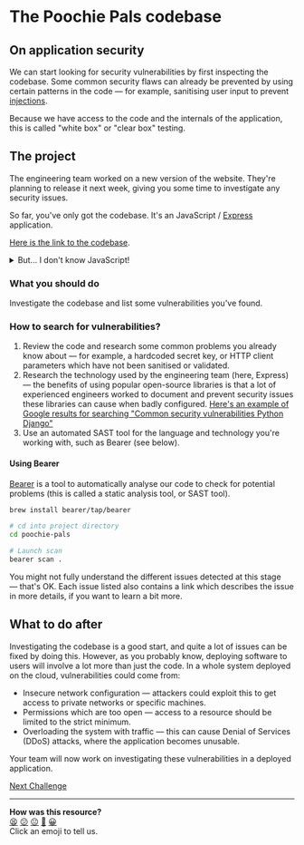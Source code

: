 # The Poochie Pals codebase

## On application security

We can start looking for security vulnerabilities by first inspecting the codebase. Some common security flaws can already be prevented by using certain patterns in the code — for example, sanitising user input to prevent [injections](https://owasp.org/Top10/A03_2021-Injection/).

Because we have access to the code and the internals of the application, this is called "white box" or "clear box" testing.

## The project

The engineering team worked on a new version of the website. They're planning to release it next week, giving you some time to investigate any security issues.

So far, you've only got the codebase. It's an JavaScript / [Express](https://expressjs.com/) application.

[Here is the link to the codebase](https://gitlab.com/makers-students/poochie-pals-webapp).

<details>
<summary>But... I don't know JavaScript!</summary>

That's OK. It's very common to find organisations using different languages across different teams and products or software components. Each team is usually responsible to make sure their software is exempt from security vulnerabilities, but we can still inspect what the application is doing at a high-level, without necessarily focusing on the details. Some common security flaws can be similar from one technology to another.
</details>

### What you should do

Investigate the codebase and list some vulnerabilities you've found.

### How to search for vulnerabilities?

 1. Review the code and research some common problems you already know about — for example, a hardcoded secret key, or HTTP client parameters which have not been sanitised or validated.
 2. Research the technology used by the engineering team (here, Express) — the benefits of using popular open-source libraries is that a lot of experienced engineers worked to document and prevent security issues these libraries can cause when badly configured. [Here's an example of Google results for searching "Common security vulnerabilities Python Django"](https://www.google.com/search?q=common+security+vulnerabilities+python+django)
 3. Use an automated SAST tool for the language and technology you're working with, such as Bearer (see below).

#### Using Bearer

[Bearer](https://github.com/bearer/bearer) is a tool to automatically analyse our code to check for potential problems (this is called a static analysis tool, or SAST tool).
```bash
brew install bearer/tap/bearer

# cd into project directory
cd poochie-pals

# Launch scan
bearer scan .
```

You might not fully understand the different issues detected at this stage — that's OK. Each issue listed also contains a link which describes the issue in more details, if you want to learn a bit more.

## What to do after

Investigating the codebase is a good start, and quite a lot of issues can be fixed by doing this. However, as you probably know, deploying software to users will involve a lot more than just the code. In a whole system deployed on the cloud, vulnerabilities could come from:
 * Insecure network configuration — attackers could exploit this to get access to private networks or specific machines.
 * Permissions which are too open — access to a resource should be limited to the strict minimum.
 * Overloading the system with traffic — this can cause Denial of Services (DDoS) attacks, where the application becomes unusable.

Your team will now work on investigating these vulnerabilities in a deployed application.

[Next Challenge](02_deployment.md)

<!-- BEGIN GENERATED SECTION DO NOT EDIT -->

---

**How was this resource?**  
[😫](https://airtable.com/shrUJ3t7KLMqVRFKR?prefill_Repository=devops-course&prefill_File=security/projects/01_codebase.md&prefill_Sentiment=😫) [😕](https://airtable.com/shrUJ3t7KLMqVRFKR?prefill_Repository=devops-course&prefill_File=security/projects/01_codebase.md&prefill_Sentiment=😕) [😐](https://airtable.com/shrUJ3t7KLMqVRFKR?prefill_Repository=devops-course&prefill_File=security/projects/01_codebase.md&prefill_Sentiment=😐) [🙂](https://airtable.com/shrUJ3t7KLMqVRFKR?prefill_Repository=devops-course&prefill_File=security/projects/01_codebase.md&prefill_Sentiment=🙂) [😀](https://airtable.com/shrUJ3t7KLMqVRFKR?prefill_Repository=devops-course&prefill_File=security/projects/01_codebase.md&prefill_Sentiment=😀)  
Click an emoji to tell us.

<!-- END GENERATED SECTION DO NOT EDIT -->

